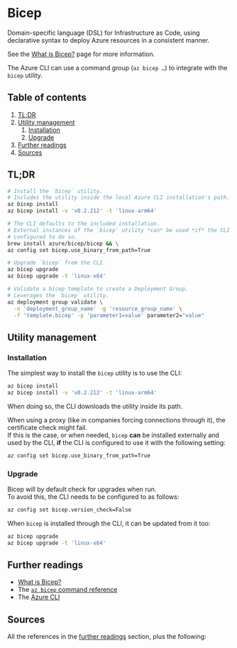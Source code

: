 # Bicep

Domain-specific language (DSL) for Infrastructure as Code, using declarative syntax to deploy Azure resources in a consistent manner.

See the [What is Bicep?] page for more information.

The Azure CLI can use a command group (`az bicep …`) to integrate with the `bicep` utility.

## Table of contents <!-- omit in toc -->

1. [TL;DR](#tldr)
1. [Utility management](#utility-management)
   1. [Installation](#installation)
   1. [Upgrade](#upgrade)
1. [Further readings](#further-readings)
1. [Sources](#sources)

## TL;DR

```sh
# Install the `bicep` utility.
# Includes the utility inside the local Azure CLI installation's path.
az bicep install
az bicep install -v 'v0.2.212' -t 'linux-arm64'

# The CLI defaults to the included installation.
# External instances of the `bicep` utility *can* be used *if* the CLI is
# configured to do so.
brew install azure/bicep/bicep && \
az config set bicep.use_binary_from_path=True

# Upgrade `bicep` from the CLI.
az bicep upgrade
az bicep upgrade -t 'linux-x64'

# Validate a bicep template to create a Deployment Group.
# Leverages the `bicep` utility.
az deployment group validate \
  -n 'deployment_group_name' -g 'resource_group_name' \
  -f 'template.bicep' -p 'parameter1=value' parameter2="value"
```

## Utility management

### Installation

The simplest way to install the `bicep` utility is to use the CLI:

```sh
az bicep install
az bicep install -v 'v0.2.212' -t 'linux-arm64'
```

When doing so, the CLI downloads the utility inside its path.

When using a proxy (like in companies forcing connections through it), the certificate check might fail.<br/>
If this is the case, or when needed, `bicep` **can** be installed externally and used by the CLI, **if** the CLI is configured to use it with the following setting:

```sh
az config set bicep.use_binary_from_path=True
```

### Upgrade

Bicep will by default check for upgrades when run.<br/>
To avoid this, the CLI needs to be configured to as follows:

```sh
az config set bicep.version_check=False
```

When `bicep` is installed through the CLI, it can be updated from it too:

```sh
az bicep upgrade
az bicep upgrade -t 'linux-x64'
```

## Further readings

- [What is Bicep?]
- The [`az bicep` command reference][az bicep]
- The [Azure CLI]

## Sources

All the references in the [further readings] section, plus the following:

<!-- upstream -->
[az bicep]: https://learn.microsoft.com/en-us/cli/azure/bicep
[what is bicep?]: https://learn.microsoft.com/en-us/azure/azure-resource-manager/bicep/overview

<!-- in-article references -->
[further readings]: #further-readings

<!-- internal references -->
[azure cli]: cli.md

<!-- external references -->
